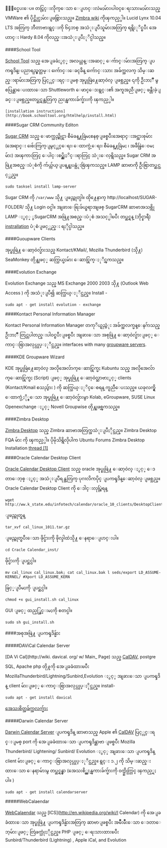 ﻿�္စင္မေပးေပ။ တင္သြင္းလိုက္ေသာ ေျပာင္းလဲမႈမ်ား၊ပါ၀င္ေရးသားမႈမ်ားသည္ VMWare ၏ ပိုင္ဆိုင္မႈမ်ားျဖစ္သြားသည္။  [Zimbra wiki](http://wiki.zimbra.com/wiki/Main-Page) ကိုၾကည့္ပါ။ Lucid Lynx 10.04 LTS အတြက္ ဘီတာဗားရွင္းကို ၆၄ဘစ္ အသံုးျပဳသူမ်ားအတြက္ ရရွိႏုိင္ၿပီး အေဟာင္း Hardy 8.04 ကိုလည္းအသံုးျပဳႏုိင္ပါသည္။

####School Tool

[School Tool](http://www.schooltool.org/) သည္ အေျခခံႏွင့္ အလယ္တန္းအဆင့္ ေက်ာင္းမ်ားအတြက္ ျပကၡဒိန္၊ ပညာရည္မွတ္တမ္း ၊ေက်ာင္းေခၚခ်ိန္ ၊ေက်ာင္းသား အခ်က္အလက္ သိမ္းဆည္းရာမ်ားအတြက္ ပြင့္လင္းရင္းျမစ္ အုပ္စုဖြဲ႔ေဆာ့၀ဲလ္ ျဖစ္သည္။ ၎ကို ဦးဘႏၱဳ မွ စပြန္ဆာေပးထားေသာ Shuttleworth ေဖာင္ေဒးရွင္း၏ အကူအညီျဖင့္ ဖန္တီးခဲ့ျခင္းျဖစ္သည္။တပ္ဆင္ရန္အတြက္ ညႊန္ၾကားခ်က္မ်ားကို ၾကည့္ပါ။ 

	[installation instructions](http://book.schooltool.org/htmlhelp/install.html)


####Sugar CRM Community Editon

[Sugar CRM](http://www.sugarcrm.com/crm/download) သည္ ေဖာက္သည္ဆိုင္ရာ စီမံခန္႔ခြဲမႈစနစ္ျဖစ္ၿပီးအေရာင္းအင္အားစုမ်ား (အေရာင္း ၊ေစ်းကြက္ျမွင့္တင္ေရး၊ ေထာက္ပံ့ေရး၊ စီမံခန္႔ခြဲမႈ ၊ အခ်ိန္ခြဲေ၀မႈမ်ား) အၾကားတြင္ ေပါင္းစပ္ညွိႏႈိင္းရာတြင္ သံုးေလ့ရွိသည္။ Sugar CRM အဖြဲ႔အစည္းပံုစံကို က်ယ္က်ယ္ျပန္႔ျပန္သံုးစြဲၾကသည္။ LAMP ဆာဗာကို ဦးစြာတပ္ဆင္သင့္သည္။ 

	sudo tasksel install lamp-server 

Sugar CRM ကို `/var/www` သို႔ ျဖည္ထုတ္ပါ။ ထို႔ေနာက္ http://localhost/SUGAR-FOLDER/ သို႔ Login ၀င္ပါ။ အျခားေရြးခ်ယ္စရာအျဖစ္ SugarCRM ဆာဗာအသစ္ကို LAMP ႏွင့္ 
ွSugarCRM အဖြဲ႔အစည္းပံုစံ အသင့္ပါၿပီး တပ္ဆင္ရန္ (ဘိုင္နာရီ) [instrallation](http://www.sugarcrm.com/crm/download#installers) ပံုစံျဖင့္လည္း ရႏိုင္ပါသည္။


####Guoupware Clients

အုပ္စုဖြဲ႔ ေဆာ့၀ဲလ္မ်ားသည္ Kontact/KMail/, Mozilla Thunderbird (သို႔) SeaMonkey တို႔ျဖင့္ ဆက္သြယ္မႈမ်ား ေဆာင္ရြက္ႏုိင္ၾကသည္။

####Evolution Exchange 

Evolution Exchange သည္ MS  Exchange 2000 2003 သို႔ (Outlook Web Access ) ကို အသံုးျပဳ၍ ဆက္သြယ္ႏုိင္သည္။ Install -

	sudo apt - get install evolution - exchange

####Kontact Personal Information Manager

Kontact Personal Information Manager တကုိယ္ရည္သံုး အခ်က္အလက္မန္ေနဂ်ာသည္ ဦးဘႏၱဳ တြင္တပါတည္းပါ၀င္ၿပီးျဖစ္ၿပီး အျခားေသာ အစုဖြဲ႔ ေဆာ့၀ဲလ္မ်ားျဖင့္ ေကာင္းစြာအလုပ္လုပ္ႏုိင္သည္။ interfaces with many [groupware servers](http://kontact.kde.org/groupwareservers.php).

####KDE Groupware Wizard

KDE အုပ္စုဖြဲ႔ေဆာ့၀ဲလ္ အလိုအေလ်ာက္ေဆာင္ရြက္မႈ  Kubuntu သည္ အလိုအေလ်ာက္ေဆာင္ရြက္မႈ (Script) ျဖင့္ အုပ္စုဖြဲ႔ ေဆာ့၀ဲလ္ဆာဗာႏွင့္ clients (Kontact/Kmail စသည္မ်ား ) ကို ဆက္သြယ္ႏုိင္ေစရန္ ကူညီေပးသည္။ ယခုလက္ရွိ ေထာက္ပံ့ႏို္င္ေသာ အုပ္စုဖြဲ႔ ေဆာ့၀ဲလ္မ်ားမွာ Kolab, eGroupware, SUSE Linux Openexchange ႏွင့္ Novell Groupwise တို႔ျဖစ္ၾကသည္။

####Zimbra Desktop 

[Zimbra Desktop](http://www.zimbra.com/products/desktop.html) သည္ Zimbra ဆာဗာအတြက္အသံုးျပဳႏိုင္သည္။ Zimbra Desktop FQA မ်ား ကို ၾကည့္ပါ။ ပိုမိုသိရွိလိုပါက Ubuntu Forums Zimbra Desktop Installation [thread [1]](http://ubuntuforums.org/showthread.pmp?p=10634207)

####Oracle Calendar Desktop Client

[Oracle Calendar Desktop Client](http://www.oracle.com/technology/products/cs/user_info/ocalendar/desktop_index.html) သည္ oracle အုပ္စုဖြဲ႔ ေဆာ့၀ဲလ္ ႏွင့္ ေဒတာေဘ့စ္ ႏွင့္ အသံုးျပဳရန္အတြက္ ပုဂၢလိကပိုင္ ျပကၡဒိန္ေဆာ့၀ဲလ္ ျဖစ္သည္။ Oracle Calendar Desktop Client ကို ေဒါင္းလုပ္ဆြဲရန္ 

	wget  http://ww.k_state.edu/infotech/calendar/oracle_10_clients/DesktopClients/Linux/callinu

ျဖည္ထုတ္ရန္ 

	tar_xvf cal_linux_1011.tar.gz

ျဖည္ထုတ္ၿပီးေသာ ဖိုင္မ်ားကို ဖိုလ္ဒါထဲသို႔ ေနရာေျပာင္းပါ။

	cd Cracle Calendar_inst/

ဖိုင္မ်ားကို ျပင္ဆင္ပါ။

	mv cal_linux cal_linux.bak; cat cal_linux.bak l seds/export LD_ASSUME-KERNEL/ #Xport LD_ASSUME_KERN

ခြင့္ျပဳမႈကို ျပင္ဆင္ပါ။

	chmod +x gui_install.sh cal_linux

GUI ျဖင့္ ထည့္သြင္းမႈကို စတင္ပါ။

	sudo sh gui_install.sh

####အစုအဖြဲ႔ ျပကၡဒိန္မ်ား

#####DAViCal Calendar Server

[DA Vi Cal](http://wiki. davical. org/ w/ Main_ Page) သည္ [CalDAV](http://en.wikipedia.org/wiki/CalDAV), postgre SQL, Apache php တို႔ကို အေျခခံထားၿပီး MozillaThunderbird/Lightning/Sunbird,Evolution ႏွင့္ အျခားေသာ ျပကၡဒိန္ client မ်ားျဖင့္ ေကာင္းစြာအလုပ္လုပ္ႏိုင္သည္။ install-

	sudo apt - get install davical

[အေသးစိတ္အခ်က္အလက္မ်ား](http://wiki.davical.org/w/Ubunty_Maverick)

#####Darwin Calendar Server

[Darwin Calendar Server](http://trac.calendarserver.org/) ျပကၡဒိန္ ဆာဗာသည္ Apple ၏ [CalDAV](http://en.wikipedia.org/wiki/CalDAV ) ပြင့္လင္းရင္းျမစ္ port ကို အေျခခံထားေသာ ျပကၡဒိန္ဆာဗာ ျဖစ္ၿပီး  Mozilla Thunderbird/ Lightening/ Sunbird/ Evolution ႏွင့္ အျခားေသာ ျပကၡဒိန္ client မ်ားျဖင့္ ေကာင္းစြာအလုပ္လုပ္ႏုိင္သည္။ ရွင္း ၁.၂ ကို သိမ္းဆည္းထားေသာ ေနရာမ်ားမွ တပ္ဆင္ရန္မွာ (အေသးစိ္တ္ညႊန္ၾကားခ်က္မ်ားကို ၀က္ဘ္ဆိုက္တြင္ ၾကည့္ရႈပါ။ )

	sudo apt - get install calendarserver


#####WebCalaendar

[WebCalaendar](http://www.k5n.us/webcalaendar.php?topic=About) သည္ [ICS](http://en.wikipedia.org/wiki/I Calendar) ကို အေျခခံထားေသာ အုပ္စုဖြဲ႔ ျပကၡဒိန္မ်ားအတြက္ ဆာဗာျဖစ္ၿပီး အမ်ဳိးမ်ဳိးေသာ ေဒတာေဘ့မ်ားျဖင့္ တြဲဖက္သုံးႏိုင္သည္။  PHP ျဖင့္ ေရးသားထားၿပီး Sunbird/Thunderbird
(Lightning) , Apple iCal, and Evolution 
